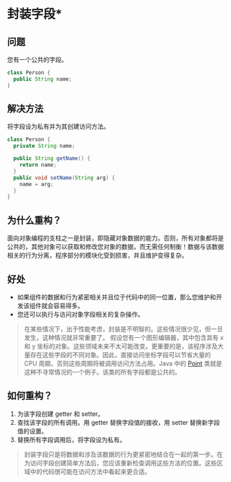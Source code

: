 # 封装字段*

## 问题

您有一个公共的字段。

```java
class Person {
  public String name;
}
```

## 解决方法

将字段设为私有并为其创建访问方法。

```java
class Person {
  private String name;

  public String getName() {
    return name;
  }
  public void setName(String arg) {
    name = arg;
  }
}
```

## 为什么重构？

面向对象编程的支柱之一是封装，即隐藏对象数据的能力。否则，所有对象都将是公共的，其他对象可以获取和修改您对象的数据，而无需任何制衡！数据与该数据相关的行为分离，程序部分的模块化受到损害，并且维护变得复杂。

## 好处

- 如果组件的数据和行为紧密相关并且位于代码中的同一位置，那么您维护和开发该组件就会容易得多。
- 您还可以执行与访问对象字段相关的复杂操作。

> 在某些情况下，出于性能考虑，封装是不明智的。这些情况很少见，但一旦发生，这种情况就非常重要了。
> 假设您有一个图形编辑器，其中包含具有 x 和 y 坐标的对象。这些领域未来不太可能改变。更重要的是，该程序涉及大量存在这些字段的不同对象。因此，直接访问坐标字段可以节省大量的 CPU 周期，否则这些周期将被调用访问方法占用。Java 中的 [Point](http://docs.oracle.com/javase/7/docs/api/java/awt/Point.html) 类就是这种不寻常情况的一个例子。该类的所有字段都是公共的。

## 如何重构？

1. 为该字段创建 getter 和 setter。
2. 查找该字段的所有调用。用 getter 替换字段值的接收，用 setter 替换新字段值的设置。
3. 替换所有字段调用后，将字段设为私有。

> 封装字段只是将数据和涉及该数据的行为更紧密地结合在一起的第一步。在为访问字段创建简单方法后，您应该重新检查调用这些方法的位置。这些区域中的代码很可能在访问方法中看起来更合适。